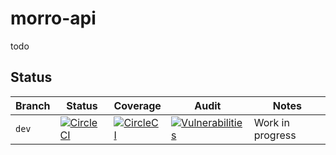 # morro-api
todo

## Status



<!-- prettier-ignore -->
| Branch | Status | Coverage | Audit | Notes |
| ------ | ------ | -------- | ----- | ----- |
| `dev` | [![CircleCI](https://circleci.com/gh/catphat/morro-api/tree/dev.svg?style=svg&circle-token=43ddf5ee1e5b786716c899595611bf56c703f211)](https://app.circleci.com/pipelines/github/catphat/morro-api)| [![CircleCI](https://codecov.io/gh/catphat/morro-api/branch/dev/graph/badge.svg?token=Q5735TI08B)](https://codecov.io/gh/catphat/morro-api) | [![Vulnerabilities](https://snyk.io/test/github/catphat/morro-api/dev/badge.svg)](https://snyk.io/test/github/catphat/morro-api/dev) | Work in progress |


